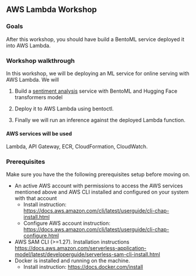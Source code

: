 ## AWS Lambda Workshop

### Goals

After this workshop, you should have build a BentoML service deployed it 
into AWS Lambda.


### Workshop walkthrough

In this workshop, we will be deploying an ML service for online serving with
AWS Lambda. We will 

1. Build a [sentiment analysis](https://en.wikipedia.org/wiki/Sentiment_analysis) service with
BentoML and Hugging Face transformers model 

2. Deploy it to AWS Lambda using bentoctl. 

3. Finally we will run an inference against the deployed Lambda function.



#### AWS services will be used

Lambda, API Gateway, ECR, CloudFormation, CloudWatch.

### Prerequisites

Make sure you have the the following prerequisites setup before moving on.

- An active AWS account with permissions to access the AWS services mentioned
  above and AWS CLI installed and configured on your system with that account
    - Install instruction:
      https://docs.aws.amazon.com/cli/latest/userguide/cli-chap-install.html
    - Configure AWS account instruction:
      https://docs.aws.amazon.com/cli/latest/userguide/cli-chap-configure.html
- AWS SAM CLI (>=1.27). Installation instructions
  https://docs.aws.amazon.com/serverless-application-model/latest/developerguide/serverless-sam-cli-install.html
- Docker is installed and running on the machine.
    - Install instruction: https://docs.docker.com/install

